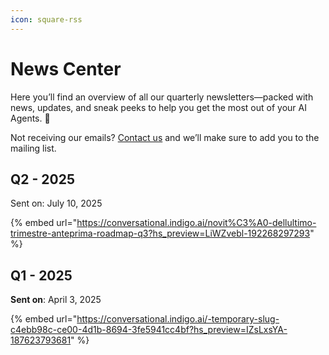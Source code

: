 ```yaml
---
icon: square-rss
---
```


# News Center

Here you’ll find an overview of all our quarterly newsletters—packed with news, updates, and sneak peeks to help you get the most out of your AI Agents. 🚀

Not receiving our emails? [Contact us](../need-help/our-customer-success-team.md) and we’ll make sure to add you to the mailing list.

## Q2 - 2025

Sent on: July 10, 2025

{% embed url="https://conversational.indigo.ai/novit%C3%A0-dellultimo-trimestre-anteprima-roadmap-q3?hs_preview=LiWZvebl-192268297293" %}

## Q1 - 2025

**Sent on**: April 3, 2025

{% embed url="https://conversational.indigo.ai/-temporary-slug-c4ebb98c-ce00-4d1b-8694-3fe5941cc4bf?hs_preview=IZsLxsYA-187623793681" %}



